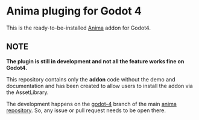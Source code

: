 # Anima pluging for Godot 4

This is the ready-to-be-installed [Anima](https://github.com/ceceppa/anima) addon for Godot4.

## NOTE

**The plugin is still in development and not all the feature works fine on Godot4.**

This repository contains only the **addon** code without the demo and documentation and has been created to allow users to install the addon via the AssetLibrary.

The development happens on the [godot-4](https://github.com/ceceppa/anima/tree/godot-4) branch of the main [anima repository](https://github.com/ceceppa/anima/). So, any issue or pull request needs to be open there.